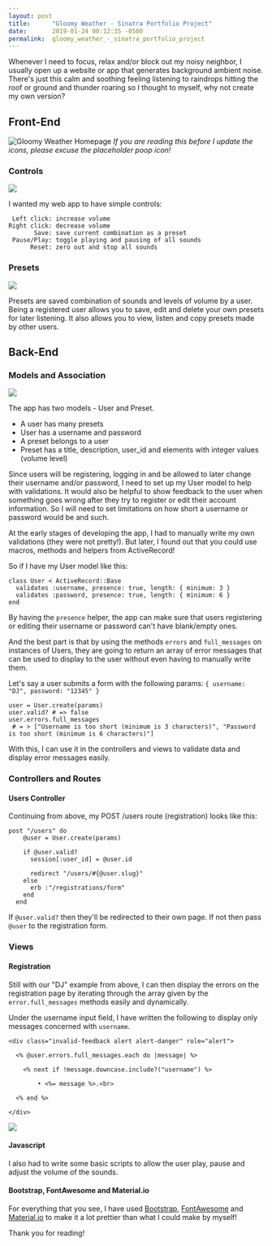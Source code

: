 ```yaml
---
layout: post
title:      "Gloomy Weather - Sinatra Portfolio Project"
date:       2019-01-24 00:12:35 -0500
permalink:  gloomy_weather_-_sinatra_portfolio_project
---
```


Whenever I need to focus, relax and/or block out my noisy neighbor, I usually open up a website or app that generates background ambient noise. There's just this calm and soothing feeling listening to raindrops hitting the roof or ground and thunder roaring so I thought to myself, why not create my own version?

## Front-End


![Gloomy Weather Homepage](https://i.imgur.com/r8FDaND.png)
*If you are reading this before I update the icons, please excuse the placeholder poop icon!*


### Controls
![](https://i.imgur.com/SGmHZH6.png)

I wanted my web app to have simple controls:
```
 Left click: increase volume
Right click: decrease volume
       Save: save current combination as a preset
 Pause/Play: toggle playing and pausing of all sounds
      Reset: zero out and stop all sounds
```

### Presets
![](https://i.imgur.com/cLr836K.png)

Presets are saved combination of sounds and levels of volume by a user. Being a registered user allows you to save, edit and delete your own presets for later listening. It also allows you to view, listen and copy presets made by other users.

## Back-End
### Models and Association

![](https://i.imgur.com/wY0hKjJ.png)

The app has two models - User and Preset.
* A user has many presets
* User has a username and password
* A preset belongs to a user
* Preset has a title, description, user_id and elements with integer values (volume level)

Since users will be registering, logging in and be allowed to later change their username and/or password, I need to set up my User model to help with validations. It would also be helpful to show feedback to the user when something goes wrong after they try to register or edit their account information. So I will need to set limitations on how short a username or password would be and such.

At the early stages of developing the app, I had to manually write my own validations (they were not pretty!). But later, I found out that you could use macros, methods and helpers from ActiveRecord!

So if I have my User model like this:

```
class User < ActiveRecord::Base
  validates :username, presence: true, length: { minimum: 3 }
  validates :password, presence: true, length: { minimum: 6 }
end
```

By having the `presence` helper, the app can make sure that users registering or editing their username or password can't have blank/empty ones.

And the best part is that by using the methods `errors` and `full_messages` on instances of Users, they are going to return an array of error messages that can be used to display to the user without even having to manually write them.

Let's say a user submits a form with the following params: `{ username: "DJ", password: "12345" }`

```
user = User.create(params)
user.valid? # => false
user.errors.full_messages
 # = > ["Username is too short (minimum is 3 characters)", "Password is too short (minimum is 6 characters)"]
 ```
 
With this, I can use it in the controllers and views to validate data and display error messages easily.


### Controllers and Routes

#### Users Controller

Continuing from above, my POST /users route (registration) looks like this:

```
post "/users" do
    @user = User.create(params)

    if @user.valid?
      session[:user_id] = @user.id

      redirect "/users/#{@user.slug}"
    else
      erb :"/registrations/form"
    end
  end
```

If `@user.valid?` then they'll be redirected to their own page. If not then pass `@user` to the registration form.

### Views

#### Registration

Still with our "DJ" example from above, I can then display the errors on the registration page by iterating through the array given by the `error.full_messages` methods easily and dynamically.

Under the username input field, I have written the following to display only messages concerned with `username`.

```
<div class="invalid-feedback alert alert-danger" role="alert">

  <% @user.errors.full_messages.each do |message| %>
	
    <% next if !message.downcase.include?("username") %>
		
        • <%= message %>.<br>
				
  <% end %>

</div>
```

![](https://i.imgur.com/1BRTnEA.png)

#### Javascript

I also had to write some basic scripts to allow the user play, pause and adjust the volume of the sounds.

#### Bootstrap, FontAwesome and Material.io

For everything that you see, I have used [Bootstrap](https://getbootstrap.com/), [FontAwesome](https://fontawesome.com/) and [Material.io](https://material.io/) to make it a lot prettier than what I could make by myself!



Thank you for reading!


